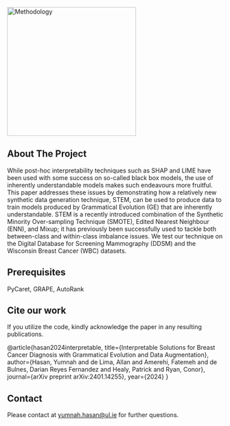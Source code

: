 
<div style="display: block; margin: auto;">
    <img src="https://github.com/yumnah3/Interpretable-Solutions-for-Breast-Cancer-Diagnosis-AI/assets/96771020/fba55ef1-264b-4d48-b935-cd961886f204" alt="Methodology" width="300">
</div>



## About The Project

While post-hoc interpretability techniques such as SHAP and LIME have been used with some success on so-called black box models, the use of inherently understandable models makes such endeavours more fruitful. This paper addresses these issues by demonstrating how a relatively new synthetic data generation technique, STEM, can be used to produce data to train models produced by Grammatical Evolution (GE) that are inherently understandable. STEM is a recently introduced combination of the Synthetic Minority Over-sampling Technique (SMOTE), Edited Nearest Neighbour (ENN), and Mixup; it has previously been successfully used to tackle both between-class and within-class imbalance issues. We test our technique on the Digital Database for Screening Mammography (DDSM) and the Wisconsin Breast Cancer (WBC) datasets.

## Prerequisites

PyCaret, GRAPE, AutoRank

## Cite our work
If you utilize the code, kindly acknowledge the paper in any resulting publications.

@article{hasan2024interpretable,
  title={Interpretable Solutions for Breast Cancer Diagnosis with Grammatical Evolution and Data Augmentation},
  author={Hasan, Yumnah and de Lima, Allan and Amerehi, Fatemeh and de Bulnes, Darian Reyes Fernandez and Healy, Patrick and Ryan, Conor},
  journal={arXiv preprint arXiv:2401.14255},
  year={2024}
}
## Contact

Please contact at yumnah.hasan@ul.ie for further questions.
